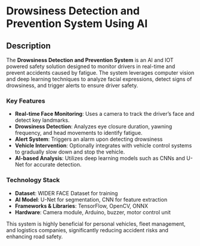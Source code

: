 # Drowsiness Detection and Prevention System Using AI

## Description
The **Drowsiness Detection and Prevention System** is an AI and IOT powered safety solution designed to monitor drivers in real-time and prevent accidents caused by fatigue. The system leverages computer vision and deep learning techniques to analyze facial expressions, detect signs of drowsiness, and trigger alerts to ensure driver safety.

### **Key Features**
- **Real-time Face Monitoring**: Uses a camera to track the driver’s face and detect key landmarks.
- **Drowsiness Detection**: Analyzes eye closure duration, yawning frequency, and head movements to identify fatigue.
- **Alert System**: Triggers an alarm upon detecting drowsiness
- **Vehicle Intervention**: Optionally integrates with vehicle control systems to gradually slow down and stop the vehicle.
- **AI-based Analysis**: Utilizes deep learning models such as CNNs and U-Net for accurate detection.

### **Technology Stack**
- **Dataset**: WIDER FACE Dataset for training
- **AI Model**: U-Net for segmentation, CNN for feature extraction
- **Frameworks & Libraries**: TensorFlow, OpenCV, ONNX
- **Hardware**: Camera module, Arduino, buzzer, motor control unit

This system is highly beneficial for personal vehicles, fleet management, and logistics companies, significantly reducing accident risks and enhancing road safety.

